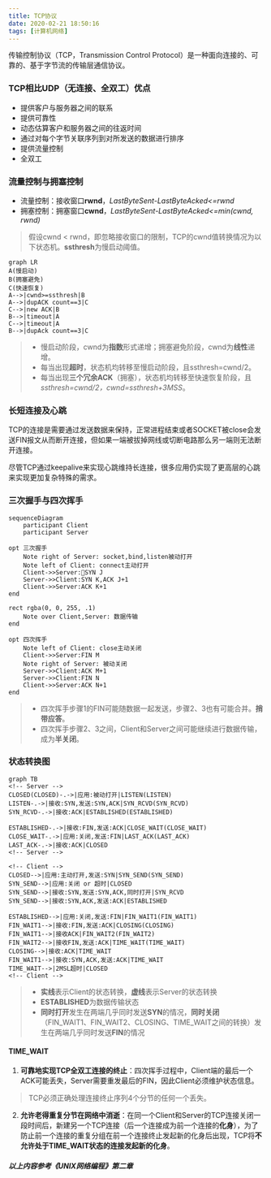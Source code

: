 ```yaml
---
title: TCP协议
date: 2020-02-21 18:50:16
tags: [计算机网络]
---
```


传输控制协议（TCP，Transmission Control Protocol）是一种面向连接的、可靠的、基于字节流的传输层通信协议。

<!--more-->

### TCP相比UDP（无连接、全双工）优点
- 提供客户与服务器之间的联系
- 提供可靠性
- 动态估算客户和服务器之间的往返时间
- 通过对每个字节关联序列到对所发送的数据进行排序
- 提供流量控制
- 全双工

### 流量控制与拥塞控制
- 流量控制：接收窗口**rwnd**，*LastByteSent-LastByteAcked<=rwnd*
- 拥塞控制：拥塞窗口**cwnd**，*LastByteSent-LastByteAcked<=min(cwnd, rwnd)*
> 假设cwnd < rwnd，即忽略接收窗口的限制，TCP的cwnd值转换情况为以下状态机。**ssthresh**为慢启动阈值。

```mermaid
graph LR
A(慢启动)
B(拥塞避免)
C(快速恢复)
A-->|cwnd>=ssthresh|B
A-->|dupACK count==3|C
C-->|new ACK|B
B-->|timeout|A
C-->|timeout|A
B-->|dupAck count==3|C
```
> - 慢启动阶段，cwnd为**指数**形式递增；拥塞避免阶段，cwnd为**线性**递增。
> - 每当出现**超时**，状态机均转移至慢启动阶段，且ssthresh=cwnd/2。
> - 每当出现**三个冗余ACK**（拥塞），状态机均转移至快速恢复阶段，且*ssthresh=cwnd/2，cwnd=ssthresh+3MSS*。

### 长短连接及心跳
TCP的连接是需要通过发送数据来保持，正常进程结束或者SOCKET被close会发送FIN报文从而断开连接，但如果一端被拔掉网线或切断电路那么另一端则无法断开连接。

尽管TCP通过keepalive来实现心跳维持长连接，很多应用仍实现了更高层的心跳来实现更加复杂特殊的需求。

### 三次握手与四次挥手

```mermaid
sequenceDiagram
    participant Client
    participant Server

opt 三次握手
    Note right of Server: socket,bind,listen被动打开
    Note left of Client: connect主动打开
    Client->>Server:SYN J
    Server->>Client:SYN K,ACK J+1
    Client->>Server:ACK K+1
end

rect rgba(0, 0, 255, .1)
    Note over Client,Server: 数据传输
end

opt 四次挥手
    Note left of Client: close主动关闭
    Client->>Server:FIN M
    Note right of Server: 被动关闭
    Server->>Client:ACK M+1
    Server->>Client:FIN N
    Client->>Server:ACK N+1
end
```
> - 四次挥手步骤1的FIN可能随数据一起发送，步骤2、3也有可能合并。**捎带应答**。
> - 四次挥手步骤2、3之间，Client和Server之间可能继续进行数据传输，成为**半关闭**。

### 状态转换图

```mermaid
graph TB
<!-- Server -->
CLOSED(CLOSED)-.->|应用:被动打开|LISTEN(LISTEN)
LISTEN-.->|接收:SYN,发送:SYN,ACK|SYN_RCVD(SYN_RCVD)
SYN_RCVD-.->|接收:ACK|ESTABLISHED(ESTABLISHED)

ESTABLISHED-.->|接收:FIN,发送:ACK|CLOSE_WAIT(CLOSE_WAIT)
CLOSE_WAIT-.->|应用:关闭,发送:FIN|LAST_ACK(LAST_ACK)
LAST_ACK-.->|接收:ACK|CLOSED
<!-- Server -->

<!-- Client -->
CLOSED-->|应用:主动打开,发送:SYN|SYN_SEND(SYN_SEND)
SYN_SEND-->|应用:关闭 or 超时|CLOSED
SYN_SEND-->|接收:SYN,发送:SYN,ACK,同时打开|SYN_RCVD
SYN_SEND-->|接收:SYN,ACK,发送:ACK|ESTABLISHED

ESTABLISHED-->|应用:关闭,发送:FIN|FIN_WAIT1(FIN_WAIT1)
FIN_WAIT1-->|接收:FIN,发送:ACK|CLOSING(CLOSING)
FIN_WAIT1-->|接收ACK|FIN_WAIT2(FIN_WAIT2)
FIN_WAIT2-->|接收FIN,发送:ACK|TIME_WAIT(TIME_WAIT)
CLOSING-->|接收:ACK|TIME_WAIT
FIN_WAIT1-->|接收:SYN,ACK,发送:ACK|TIME_WAIT
TIME_WAIT-->|2MSL超时|CLOSED
<!-- Client -->
```

> - **实线**表示Client的状态转换，**虚线**表示Server的状态转换
> - **ESTABLISHED**为数据传输状态
> - **同时打开**发生在两端几乎同时发送**SYN**的情况，**同时关闭**（FIN_WAIT1、FIN_WAIT2、CLOSING、TIME_WAIT之间的转换）发生在两端几乎同时发送**FIN**的情况

#### TIME_WAIT
1. **可靠地实现TCP全双工连接的终止**：四次挥手过程中，Client端的最后一个ACK可能丢失，Server需要重发最后的FIN，因此Client必须维护状态信息。
> TCP必须正确处理连接终止序列4个分节的任何一个丢失。
2. **允许老得重复分节在网络中消逝**：在同一个Client和Server的TCP连接关闭一段时间后，新建另一个TCP连接（后一个连接成为前一个连接的**化身**），为了防止前一个连接的重复分组在前一个连接终止发起新的化身后出现，TCP将**不允许处于TIME_WAIT状态的连接发起新的化身**。


##### *以上内容参考《UNIX网络编程》第二章*
